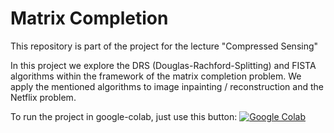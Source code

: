 # Matrix Completion
This repository is part of the project for the lecture "Compressed Sensing"

In this project we explore the DRS (Douglas-Rachford-Splitting) and FISTA algorithms within the framework of the matrix completion problem.
We apply the mentioned algorithms to image inpainting / reconstruction and the Netflix problem.

To run the project in google-colab, just use this button: [![Google Colab](https://badgen.net/badge/Launch/on%20Google%20Colab/blue?icon=terminal)](https://colab.research.google.com/github/uprestel/Matrix-Completion/blob/master/Matrix-Completion.ipynb)
